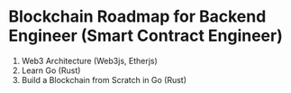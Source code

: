 # Blockchain Roadmap for Backend Engineer (Smart Contract Engineer)
1. Web3 Architecture (Web3js, Etherjs)
2. Learn Go (Rust)
3. Build a Blockchain from Scratch in Go (Rust)